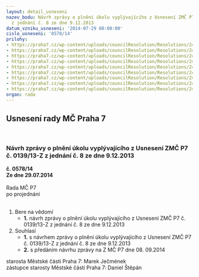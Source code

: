 ```yaml
---
layout: detail_usneseni
nazev_bodu: Návrh zprávy o plnění úkolu vyplývajícího z Usnesení ZMČ P7 č. 0139/13-Z
  z jednání č. 8 ze dne 9.12.2013
datum_vzniku_usneseni: '2014-07-29 00:00:00'
cislo_usneseni: '0578/14'
prilohy:
- https://praha7.cz/wp-content/uploads/councilResolution/Resolutions/24803/36-14-u_139_zm%c4%8d_%c3%bakol_bubensk%c3%a1.doc
- https://praha7.cz/wp-content/uploads/councilResolution/Resolutions/24803/36-14-bubensk%c3%a1_urgence.jpg
- https://praha7.cz/wp-content/uploads/councilResolution/Resolutions/24803/36-14-veletr%c5%ben%c3%ad__urgence_1.jpg
- https://praha7.cz/wp-content/uploads/councilResolution/Resolutions/24803/36-14-veletr%c5%ben%c3%ad__urgence_.jpg
- https://praha7.cz/wp-content/uploads/councilResolution/Resolutions/24803/36-14-p%c5%99%c3%adloha_%c4%8d._7_k_materi%c3%a1lu_%c4%8d._1021_pro_jedn%c3%a1n%c3%ad_rm%c4%8d_p7_dne_19.11.2013.doc
- https://praha7.cz/wp-content/uploads/councilResolution/Resolutions/24803/36-14-shrnut%c3%ad_krok%c5%af_vedouc%c3%adch_k_%c3%baprav%c4%9b_ul._bubensk%c3%a1__u_139-z.doc
- https://praha7.cz/wp-content/uploads/councilResolution/Resolutions/24803/36-14-bubnesk%c3%a1_hluk.jpg
- https://praha7.cz/wp-content/uploads/councilResolution/Resolutions/24803/36-14-bubnesk%c3%a1_hluk_-_odpov%c4%9b%c4%8f.jpg
- https://praha7.cz/wp-content/uploads/councilResolution/Resolutions/24803/36-14-n%c3%a1vrh_usnesen%c3%ad_rm%c4%8d_pro_zm%c4%8d.doc
organ: rada
---
```

<div id="ucUsn_pList" class="usn">
	<span><h2>Usnesení rady MČ Praha 7 </h2>
<br></span><div class="standBody">
<span><h3>Návrh zprávy o plnění úkolu vyplývajícího z Usnesení ZMČ P7 č. 0139/13-Z z jednání č. 8 ze dne 9.12.2013</h3></span><div class="center">
		<strong>č. 0578/14</strong><br>
	</div>
<div class="center">
		<strong>Ze dne 29.07.2014</strong><br><br>
	</div>Rada MČ P7<br> po projednání<br><br><ol>
<li>Bere na vědomí<ul><li>
<strong>1.</strong> návrh zprávy o plnění úkolu vyplývajícího z Usnesení ZMČ P7 č. 0139/13-Z z jednání č. 8 ze dne 9.12.2013</li></ul>
</li>
<li>Souhlasí<ul>
<li>
<strong>1.</strong> s návrhem zprávy o plnění úkolu vyplývajícího z Usnesení ZMČ P7 č. 0139/13-Z z jednání č. 8 ze dne 9.12.2013</li>
<li>
<strong>2.</strong> s předáním návrhu zprávy na Z MČ P7 dne 08. 09.2014</li>
</ul>
</li>
</ol>starosta Městské části Praha 7: Marek Ječmének<br>zástupce starosty Městské části Praha 7: Daniel Štěpán 
</div>
</div>